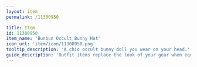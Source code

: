 ```yaml
---
layout: item
permalink: /11300950

title: Item
id: 11300950
item_name: 'Bunbun Occult Bunny Hat'
icon_url: 'item/icon/11300950.png'
tooltip_description: 'A chic occult bunny doll you wear on your head.'
guide_description: 'Outfit items replace the look of your gear when equipped.'
---
```

